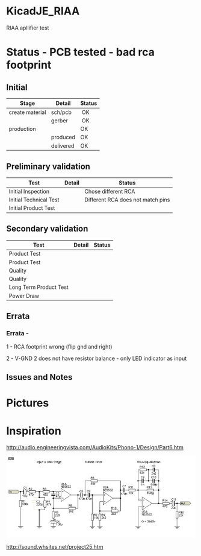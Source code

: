 # KicadJE_RIAA
RIAA apllifier test

# Status - PCB tested - bad rca footprint
## Initial 
| Stage  | Detail | Status |
| ------------- | ------------- | ------------- |
| create material  | sch/pcb | OK  |
| | gerber | OK |
| production  |   | OK |
|  | produced | OK |
|  | delivered | OK |
## Preliminary validation
| Test  | Detail | Status |
| ------------- | ------------- | ------------- |
| Initial Inspection | | Chose different RCA |
| Initial Technical Test |  | Different RCA does not match pins |
| Initial Product Test |  |  |

## Secondary validation
| Test  | Detail | Status |
| ------------- | ------------- |------------- |
| Product Test |  | |
| Product Test |  |  |
| Quality | | |
| Quality | | |
| Long Term Product Test |  |  |
| Power Draw |  | 

## Errata
### Errata -
1 - RCA footprint wrong (flip gnd and right)

2 - V-GND 2 does not have resistor balance - only LED indicator as input


## Issues and Notes
### 

# Pictures


# Inspiration

http://audio.engineeringvista.com/AudioKits/Phono-1/Design/Part6.htm

![](KicadJE_RIAA_RevA/RIAA.gif)

http://sound.whsites.net/project25.htm
